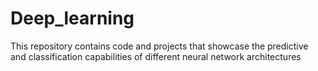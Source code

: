 # Deep_learning

This repository contains code and projects that showcase the predictive and classification capabilities of different neural network architectures
